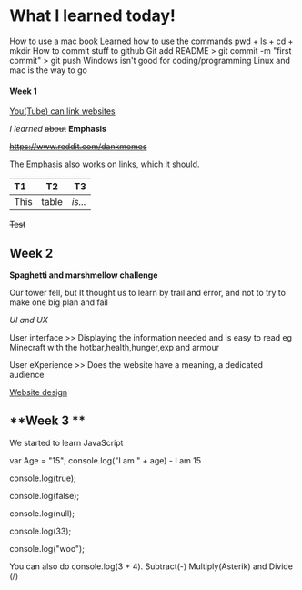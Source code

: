 # What I learned today!

How to use a mac book
Learned how to use the commands pwd + ls + cd + mkdir
How to commit stuff to github
Git add README > git commit -m "first commit" > git push
Windows isn't good for coding/programming 
Linux and mac is the way to go
#### **Week 1**

[You(Tube) can link websites](https://www.youtube.com/watch?v=3J6f6ABLwP8&t=1s "This is cool")

*I learned* ~~about~~ **Emphasis** 

~~https://www.reddit.com/dankmemes~~

The Emphasis also works on links, which it should.


|T1    |T2     |T3     |
|:-----|:-----:|------:|
|This  | table | *is...* |

~~Test~~

## **Week 2** 

**Spaghetti and marshmellow challenge**

Our tower fell, but It thought us to learn by trail and error, and not to try to make one big plan and fail

*UI and UX*

User interface >> Displaying the information needed and is easy to read eg Minecraft with the hotbar,health,hunger,exp and armour 

User eXperience >> Does the website have a meaning, a dedicated audience 

[Website design](https://imgur.com/a/CfTAU "Website")

## **Week 3 **

We started to learn JavaScript

var Age = "15";
console.log("I am " + age) - I am 15

console.log(true);

console.log(false);

console.log(null);

console.log(33);

console.log("woo");

You can also do console.log(3 + 4). Subtract(-) Multiply(Asterik) and Divide (/)








